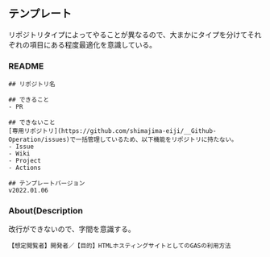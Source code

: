 ## テンプレート
リポジトリタイプによってやることが異なるので、大まかにタイプを分けてそれぞれの項目にある程度最適化を意識している。

### README
```
## リポジトリ名

## できること
- PR

## できないこと
[専用リポジトリ](https://github.com/shimajima-eiji/__Github-Operation/issues)で一括管理しているため、以下機能をリポジトリに持たない。
- Issue
- Wiki
- Project
- Actions

## テンプレートバージョン
v2022.01.06
```

### About(Description
改行ができないので、字間を意識する。

```
【想定閲覧者】開発者／【目的】HTMLホスティングサイトとしてのGASの利用方法
```